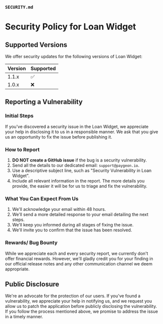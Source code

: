 ### `SECURITY.md`

# Security Policy for Loan Widget

## Supported Versions

We offer security updates for the following versions of Loan Widget:

| Version | Supported          |
| ------- | ------------------ |
| 1.1.x   | :white_check_mark: |
| 1.0.x   | :x:                |

## Reporting a Vulnerability

### Initial Steps

If you've discovered a security issue in the Loan Widget, we appreciate your help in disclosing it to us in a responsible manner. We ask that you give us an opportunity to fix the issue before publishing it.

### How to Report

1. **DO NOT create a GitHub issue** if the bug is a security vulnerability.
2. Send all the details to our dedicated email: `support@paygeon.io`.
3. Use a descriptive subject line, such as "Security Vulnerability in Loan Widget".
4. Include all relevant information in the report. The more details you provide, the easier it will be for us to triage and fix the vulnerability. 

### What You Can Expect From Us

1. We'll acknowledge your email within 48 hours.
2. We'll send a more detailed response to your email detailing the next steps.
3. We'll keep you informed during all stages of fixing the issue.
4. We'll invite you to confirm that the issue has been resolved.

### Rewards/ Bug Bounty

While we appreciate each and every security report, we currently don't offer financial rewards. However, we'll gladly credit you for your finding in our official release notes and any other communication channel we deem appropriate.

## Public Disclosure

We're an advocate for the protection of our users. If you've found a vulnerability, we appreciate your help in notifying us, and we request you allow us to patch the application before publicly disclosing the vulnerability. If you follow the process mentioned above, we promise to address the issue in a timely manner.

